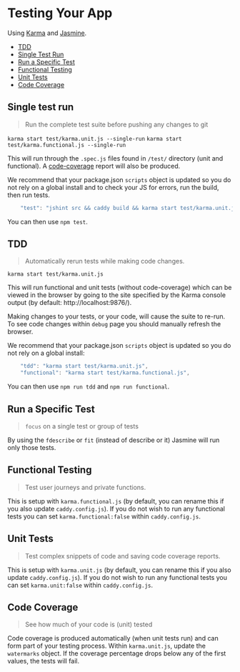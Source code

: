 # Testing Your App

Using [Karma](http://karma-runner.github.io/0.12/index.html) and [Jasmine](http://jasmine.github.io/2.2/introduction.html).

 * [TDD](#tdd)
 * [Single Test Run](#single-test-run)
 * [Run a Specific Test](#run-a-specific-test)
 * [Functional Testing](#functional-testing)
 * [Unit Tests](#unit-tests)
 * [Code Coverage](#code-coverage)

## Single test run

> Run the complete test suite before pushing any changes to git

`karma start test/karma.unit.js --single-run` 
`karma start test/karma.functional.js --single-run`

This will run through the `.spec.js` files found in `/test/` directory (unit and functional).
A [code-coverage](#code-coverage) report will also be produced.

We recommend that your package.json `scripts` object is updated so you do not rely on a global install and to check your JS for errors, run the build, then run tests.

```javascript
    "test": "jshint src && caddy build && karma start test/karma.unit.js --single-run && karma start test/karma.functional.js --single-run",
```

You can then use `npm test`.

## TDD

> Automatically rerun tests while making code changes.

`karma start test/karma.unit.js`

This will run functional and unit tests (without code-coverage) which can be viewed in the browser by going to the site specified by the Karma console output (by default: http://localhost:9876/).

Making changes to your tests, or your code, will cause the suite to re-run.  To see code changes within `debug` page you should manually refresh the browser.

We recommend that your package.json `scripts` object is updated so you do not rely on a global install:

```javascript
    "tdd": "karma start test/karma.unit.js",
    "functional": "karma start test/karma.functional.js",
```

You can then use `npm run tdd` and  `npm run functional`.

## Run a Specific Test

> `focus` on a single test or group of tests

By using the `fdescribe` or `fit` (instead of describe or it) Jasmine will run only those tests.

## Functional Testing

> Test user journeys and private functions.

This is setup with `karma.functional.js` (by default, you can rename this if you also update `caddy.config.js`).
If you do not wish to run any functional tests you can set `karma.functional:false` within `caddy.config.js`.

## Unit Tests

> Test complex snippets of code and saving code coverage reports.

This is setup with `karma.unit.js` (by default, you can rename this if you also update `caddy.config.js`).
If you do not wish to run any functional tests you can set `karma.unit:false` within `caddy.config.js`.

## Code Coverage

> See how much of your code is (unit) tested

Code coverage is produced automatically (when unit tests run) and can form part of your testing process.
Within `karma.unit.js`, update the `watermarks` object.
If the coverage percentage drops below any of the first values, the tests will fail.

